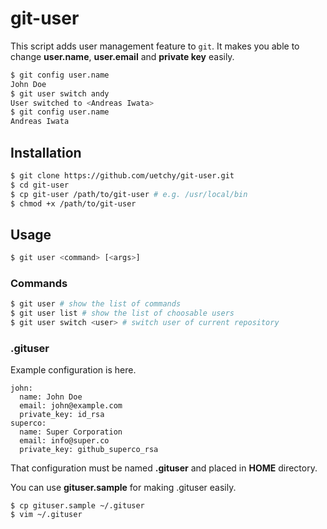 # git-user

This script adds user management feature to `git`. It makes you able to change __user.name__, __user.email__ and __private key__ easily.

```bash
$ git config user.name
John Doe
$ git user switch andy
User switched to <Andreas Iwata>
$ git config user.name
Andreas Iwata
```

## Installation

```bash
$ git clone https://github.com/uetchy/git-user.git
$ cd git-user
$ cp git-user /path/to/git-user # e.g. /usr/local/bin
$ chmod +x /path/to/git-user
```

## Usage

```bash
$ git user <command> [<args>]
```

### Commands

```bash
$ git user # show the list of commands
$ git user list # show the list of choosable users
$ git user switch <user> # switch user of current repository
```

### .gituser

Example configuration is here.

```
john:
  name: John Doe
  email: john@example.com
  private_key: id_rsa
superco:
  name: Super Corporation
  email: info@super.co
  private_key: github_superco_rsa
```

That configuration must be named __.gituser__ and placed in __HOME__ directory.

You can use __gituser.sample__ for making .gituser easily.

```
$ cp gituser.sample ~/.gituser
$ vim ~/.gituser
```
